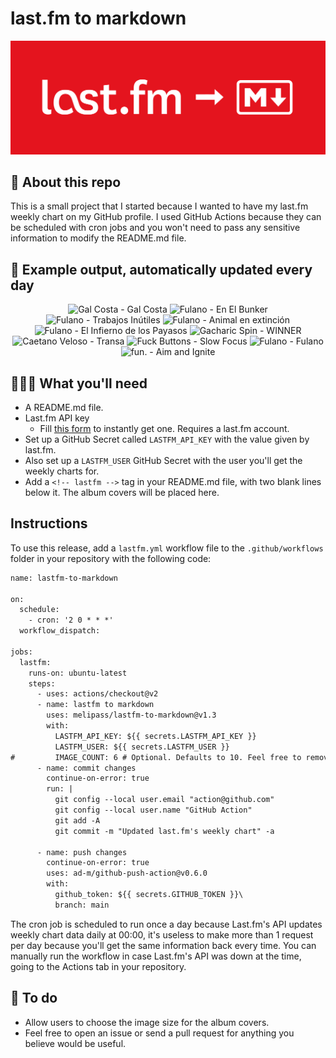 # last.fm to markdown

![banner](banner.png)

## 🤖 About this repo
This is a small project that I started because I wanted to have my last.fm weekly chart on my GitHub profile. I used GitHub Actions because they can be scheduled with cron jobs and you won't need to pass any sensitive information to modify the README.md file.

## 🎵 Example output, automatically updated every day
<!-- lastfm -->
<p align="center"><img src="https://lastfm.freetls.fastly.net/i/u/64s/173677b7fdf5c68dbcf33866a410eb09.png" title="Gal Costa - Gal Costa"> <img src="https://lastfm.freetls.fastly.net/i/u/64s/3b4cc06fcf86423ac273b286bab456a2.jpg" title="Fulano - En El Bunker"> <img src="https://lastfm.freetls.fastly.net/i/u/64s/a2983eb279584e98b97492e4f6b6f724.jpg" title="Fulano - Trabajos Inútiles"> <img src="https://lastfm.freetls.fastly.net/i/u/64s/67a85fdff282efa6d4fee02fd9c3dea7.jpg" title="Fulano - Animal en extinción"> <img src="https://lastfm.freetls.fastly.net/i/u/64s/8b482fe271aa429483bf0ac8f4c49bd7.jpg" title="Fulano - El Infierno de los Payasos"> <img src="https://lastfm.freetls.fastly.net/i/u/64s/ae37587d24e34055c03e7d781fb442c9.jpg" title="Gacharic Spin - WINNER"> <img src="https://lastfm.freetls.fastly.net/i/u/64s/c1e3f8d8dfec6840f946b73e5db36be5.png" title="Caetano Veloso - Transa"> <img src="https://lastfm.freetls.fastly.net/i/u/64s/bc2ed40affae4adf82238e8b4f6bae85.png" title="Fuck Buttons - Slow Focus"> <img src="https://lastfm.freetls.fastly.net/i/u/64s/10a0223e15fa7dd5c060b317e91c2723.png" title="Fulano - Fulano"> <img src="https://lastfm.freetls.fastly.net/i/u/64s/934541b38b624659909d1cb5e0f333a6.jpg" title="fun. - Aim and Ignite"> </p>

          
## 👩🏽‍💻 What you'll need
* A README.md file.
* Last.fm API key
  * Fill [this form](https://www.last.fm/api/account/create) to instantly get one. Requires a last.fm account.
* Set up a GitHub Secret called ```LASTFM_API_KEY``` with the value given by last.fm.
* Also set up a ```LASTFM_USER``` GitHub Secret with the user you'll get the weekly charts for.
* Add a ```<!-- lastfm -->``` tag in your README.md file, with two blank lines below it. The album covers will be placed here.

## Instructions
To use this release, add a ```lastfm.yml``` workflow file to the ```.github/workflows``` folder in your repository with the following code:
```diff
name: lastfm-to-markdown

on:
  schedule:
    - cron: '2 0 * * *'
  workflow_dispatch:

jobs:
  lastfm:
    runs-on: ubuntu-latest
    steps:
      - uses: actions/checkout@v2
      - name: lastfm to markdown
        uses: melipass/lastfm-to-markdown@v1.3
        with:
          LASTFM_API_KEY: ${{ secrets.LASTFM_API_KEY }}
          LASTFM_USER: ${{ secrets.LASTFM_USER }}
#         IMAGE_COUNT: 6 # Optional. Defaults to 10. Feel free to remove this line if you want.
      - name: commit changes
        continue-on-error: true
        run: |
          git config --local user.email "action@github.com"
          git config --local user.name "GitHub Action"
          git add -A
          git commit -m "Updated last.fm's weekly chart" -a

      - name: push changes
        continue-on-error: true
        uses: ad-m/github-push-action@v0.6.0
        with:
          github_token: ${{ secrets.GITHUB_TOKEN }}\
          branch: main
```
The cron job is scheduled to run once a day because Last.fm's API updates weekly chart data daily at 00:00, it's useless to make more than 1 request per day because you'll get the same information back every time. You can manually run the workflow in case Last.fm's API was down at the time, going to the Actions tab in your repository.

## 🚧 To do
* Allow users to choose the image size for the album covers.
* Feel free to open an issue or send a pull request for anything you believe would be useful.
